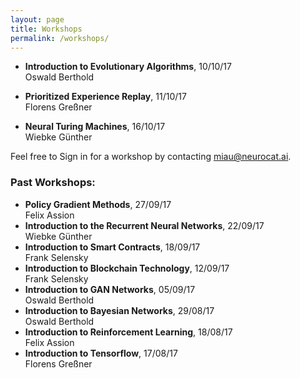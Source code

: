 ```yaml
---
layout: page
title: Workshops
permalink: /workshops/
---
```


- **Introduction to Evolutionary Algorithms**, 10/10/17  
Oswald Berthold  

- **Prioritized Experience Replay**, 11/10/17  
Florens Greßner  
- **Neural Turing Machines**, 16/10/17  
Wiebke Günther  


Feel free to Sign in for a workshop by contacting [miau@neurocat.ai](mailto:miau@neurocat.ai).

### Past Workshops:

- **Policy Gradient Methods**, 27/09/17  
Felix Assion  
- **Introduction to the Recurrent Neural Networks**, 22/09/17  
Wiebke Günther  
- **Introduction to Smart Contracts**, 18/09/17  
Frank Selensky   
- **Introduction to Blockchain Technology**, 12/09/17  
Frank Selensky  
- **Introduction to GAN Networks**, 05/09/17  
Oswald Berthold  
- **Introduction to Bayesian Networks**, 29/08/17  
Oswald Berthold  
- **Introduction to Reinforcement Learning**, 18/08/17  
Felix Assion  
- **Introduction to Tensorflow**, 17/08/17  
Florens Greßner  
